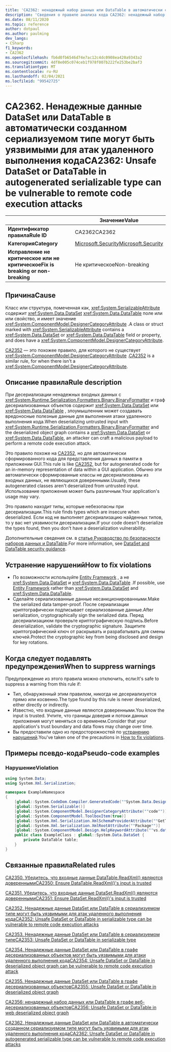```yaml
---
title: 'CA2362: ненадежный набор данных или DataTable в автоматически сформированном сериализуемым типе может быть уязвим для атак удаленного выполнения кода (анализ кода)'
description: 'Сведения о правиле анализа кода CA2362: ненадежный набор данных или DataTable в автоматически созданном сериализуемым типе может быть уязвим для атак удаленного выполнения кода.'
ms.date: 08/11/2020
ms.topic: reference
author: dotpaul
ms.author: paulming
dev_langs:
- CSharp
f1_keywords:
- CA2362
ms.openlocfilehash: fb6d0fb6546d74e7ac12c4dc0908ea420a9343a2
ms.sourcegitcommit: 4df8e005c074ceb1f978f007b222fe253be2baf3
ms.translationtype: MT
ms.contentlocale: ru-RU
ms.lasthandoff: 02/04/2021
ms.locfileid: "99542725"
---
```

# <a name="ca2362-unsafe-dataset-or-datatable-in-autogenerated-serializable-type-can-be-vulnerable-to-remote-code-execution-attacks"></a><span data-ttu-id="97e55-103">CA2362. Ненадежные данные DataSet или DataTable в автоматически созданном сериализуемом типе могут быть уязвимыми для атак удаленного выполнения кода</span><span class="sxs-lookup"><span data-stu-id="97e55-103">CA2362: Unsafe DataSet or DataTable in autogenerated serializable type can be vulnerable to remote code execution attacks</span></span>

| | <span data-ttu-id="97e55-104">Значение</span><span class="sxs-lookup"><span data-stu-id="97e55-104">Value</span></span> |
|-|-|
| <span data-ttu-id="97e55-105">**Идентификатор правила**</span><span class="sxs-lookup"><span data-stu-id="97e55-105">**Rule ID**</span></span> |<span data-ttu-id="97e55-106">CA2362</span><span class="sxs-lookup"><span data-stu-id="97e55-106">CA2362</span></span>|
| <span data-ttu-id="97e55-107">**Категория**</span><span class="sxs-lookup"><span data-stu-id="97e55-107">**Category**</span></span> |[<span data-ttu-id="97e55-108">Microsoft.Security</span><span class="sxs-lookup"><span data-stu-id="97e55-108">Microsoft.Security</span></span>](security-warnings.md)|
| <span data-ttu-id="97e55-109">**Исправление не критическое или не критическое**</span><span class="sxs-lookup"><span data-stu-id="97e55-109">**Fix is breaking or non-breaking**</span></span> |<span data-ttu-id="97e55-110">Не критическое</span><span class="sxs-lookup"><span data-stu-id="97e55-110">Non-breaking</span></span>|

## <a name="cause"></a><span data-ttu-id="97e55-111">Причина</span><span class="sxs-lookup"><span data-stu-id="97e55-111">Cause</span></span>

<span data-ttu-id="97e55-112">Класс или структура, помеченная как, <xref:System.SerializableAttribute> содержит <xref:System.Data.DataSet> <xref:System.Data.DataTable> поле или или свойство, и имеет значение <xref:System.ComponentModel.DesignerCategoryAttribute> .</span><span class="sxs-lookup"><span data-stu-id="97e55-112">A class or struct marked with <xref:System.SerializableAttribute> contains a <xref:System.Data.DataSet> or <xref:System.Data.DataTable> field or property, and does have a <xref:System.ComponentModel.DesignerCategoryAttribute>.</span></span>

<span data-ttu-id="97e55-113">[CA2352](ca2352.md) — это похожее правило, для которого не существует <xref:System.ComponentModel.DesignerCategoryAttribute> .</span><span class="sxs-lookup"><span data-stu-id="97e55-113">[CA2352](ca2352.md) is a similar rule, for when there isn't a <xref:System.ComponentModel.DesignerCategoryAttribute>.</span></span>

## <a name="rule-description"></a><span data-ttu-id="97e55-114">Описание правила</span><span class="sxs-lookup"><span data-stu-id="97e55-114">Rule description</span></span>

<span data-ttu-id="97e55-115">При десериализации ненадежных входных данных с <xref:System.Runtime.Serialization.Formatters.Binary.BinaryFormatter> и граф десериализованных объектов содержит <xref:System.Data.DataSet> или <xref:System.Data.DataTable> , злоумышленник может создавать вредоносные полезные данные для выполнения атаки удаленного выполнения кода.</span><span class="sxs-lookup"><span data-stu-id="97e55-115">When deserializing untrusted input with <xref:System.Runtime.Serialization.Formatters.Binary.BinaryFormatter> and the deserialized object graph contains a <xref:System.Data.DataSet> or <xref:System.Data.DataTable>, an attacker can craft a malicious payload to perform a remote code execution attack.</span></span>

<span data-ttu-id="97e55-116">Это правило похоже на [CA2352](ca2352.md), но для автоматически сформированного кода для представления данных в памяти в приложении GUI.</span><span class="sxs-lookup"><span data-stu-id="97e55-116">This rule is like [CA2352](ca2352.md), but for autogenerated code for an in-memory representation of data within a GUI application.</span></span> <span data-ttu-id="97e55-117">Обычно эти автоматически сформированные классы не десериализованы из входных данных, не являющихся доверенными.</span><span class="sxs-lookup"><span data-stu-id="97e55-117">Usually, these autogenerated classes aren't deserialized from untrusted input.</span></span> <span data-ttu-id="97e55-118">Использование приложения может быть различным.</span><span class="sxs-lookup"><span data-stu-id="97e55-118">Your application's usage may vary.</span></span>

<span data-ttu-id="97e55-119">Это правило находит типы, которые небезопасны при десериализации.</span><span class="sxs-lookup"><span data-stu-id="97e55-119">This rule finds types which are insecure when deserialized.</span></span> <span data-ttu-id="97e55-120">Если код не выполняет десериализацию найденных типов, то у вас нет уязвимости десериализации.</span><span class="sxs-lookup"><span data-stu-id="97e55-120">If your code doesn't deserialize the types found, then you don't have a deserialization vulnerability.</span></span>

<span data-ttu-id="97e55-121">Дополнительные сведения см. в [статье Руководство по безопасности наборов данных и DataTable](../../../framework/data/adonet/dataset-datatable-dataview/security-guidance.md).</span><span class="sxs-lookup"><span data-stu-id="97e55-121">For more information, see [DataSet and DataTable security guidance](../../../framework/data/adonet/dataset-datatable-dataview/security-guidance.md).</span></span>

## <a name="how-to-fix-violations"></a><span data-ttu-id="97e55-122">Устранение нарушений</span><span class="sxs-lookup"><span data-stu-id="97e55-122">How to fix violations</span></span>

- <span data-ttu-id="97e55-123">По возможности используйте [Entity Framework](/ef/) , а не <xref:System.Data.DataSet> и <xref:System.Data.DataTable> .</span><span class="sxs-lookup"><span data-stu-id="97e55-123">If possible, use [Entity Framework](/ef/) rather than <xref:System.Data.DataSet> and <xref:System.Data.DataTable>.</span></span>
- <span data-ttu-id="97e55-124">Сделайте сериализованные данные несанкционированными.</span><span class="sxs-lookup"><span data-stu-id="97e55-124">Make the serialized data tamper-proof.</span></span> <span data-ttu-id="97e55-125">После сериализации криптографически подписывает сериализованные данные.</span><span class="sxs-lookup"><span data-stu-id="97e55-125">After serialization, cryptographically sign the serialized data.</span></span> <span data-ttu-id="97e55-126">Перед десериализациюм проверьте криптографическую подпись.</span><span class="sxs-lookup"><span data-stu-id="97e55-126">Before deserialization, validate the cryptographic signature.</span></span> <span data-ttu-id="97e55-127">Защитите криптографический ключ от раскрывать и разрабатывать для смены ключей.</span><span class="sxs-lookup"><span data-stu-id="97e55-127">Protect the cryptographic key from being disclosed and design for key rotations.</span></span>

## <a name="when-to-suppress-warnings"></a><span data-ttu-id="97e55-128">Когда следует подавлять предупреждения</span><span class="sxs-lookup"><span data-stu-id="97e55-128">When to suppress warnings</span></span>

<span data-ttu-id="97e55-129">Предупреждение из этого правила можно отключить, если:</span><span class="sxs-lookup"><span data-stu-id="97e55-129">It's safe to suppress a warning from this rule if:</span></span>

- <span data-ttu-id="97e55-130">Тип, обнаруженный этим правилом, никогда не десериализуется прямо или косвенно.</span><span class="sxs-lookup"><span data-stu-id="97e55-130">The type found by this rule is never deserialized, either directly or indirectly.</span></span>
- <span data-ttu-id="97e55-131">Известно, что входные данные являются доверенными.</span><span class="sxs-lookup"><span data-stu-id="97e55-131">You know the input is trusted.</span></span> <span data-ttu-id="97e55-132">Учтите, что границы доверия и потоки данных приложения могут меняться со временем.</span><span class="sxs-lookup"><span data-stu-id="97e55-132">Consider that your application's trust boundary and data flows may change over time.</span></span>
- <span data-ttu-id="97e55-133">Вы предоставили одно из предосторожностей по [устранению нарушений](#how-to-fix-violations).</span><span class="sxs-lookup"><span data-stu-id="97e55-133">You've taken one of the precautions in [How to fix violations](#how-to-fix-violations).</span></span>

## <a name="pseudo-code-examples"></a><span data-ttu-id="97e55-134">Примеры псевдо-кода</span><span class="sxs-lookup"><span data-stu-id="97e55-134">Pseudo-code examples</span></span>

### <a name="violation"></a><span data-ttu-id="97e55-135">Нарушение</span><span class="sxs-lookup"><span data-stu-id="97e55-135">Violation</span></span>

```csharp
using System.Data;
using System.Xml.Serialization;

namespace ExampleNamespace
{
    [global::System.CodeDom.Compiler.GeneratedCode(""System.Data.Design.TypedDataSetGenerator"", ""2.0.0.0"")]
    [global::System.Serializable()]
    [global::System.ComponentModel.DesignerCategoryAttribute(""code"")]
    [global::System.ComponentModel.ToolboxItem(true)]
    [global::System.Xml.Serialization.XmlSchemaProviderAttribute(""GetTypedDataSetSchema"")]
    [global::System.Xml.Serialization.XmlRootAttribute(""Package"")]
    [global::System.ComponentModel.Design.HelpKeywordAttribute(""vs.data.DataSet"")]
    public class ExampleClass : global::System.Data.DataSet {
        private DataTable table;
    }
}
```

## <a name="related-rules"></a><span data-ttu-id="97e55-136">Связанные правила</span><span class="sxs-lookup"><span data-stu-id="97e55-136">Related rules</span></span>

[<span data-ttu-id="97e55-137">CA2350. Убедитесь, что входные данные DataTable.ReadXml() являются доверенными</span><span class="sxs-lookup"><span data-stu-id="97e55-137">CA2350: Ensure DataTable.ReadXml()'s input is trusted</span></span>](ca2350.md)

[<span data-ttu-id="97e55-138">CA2351. Убедитесь, что входные данные DataSet.ReadXml() являются доверенными</span><span class="sxs-lookup"><span data-stu-id="97e55-138">CA2351: Ensure DataSet.ReadXml()'s input is trusted</span></span>](ca2351.md)

[<span data-ttu-id="97e55-139">CA2352. Ненадежные данные DataSet или DataTable в сериализуемом типе могут быть уязвимыми для атак удаленного выполнения кода</span><span class="sxs-lookup"><span data-stu-id="97e55-139">CA2352: Unsafe DataSet or DataTable in serializable type can be vulnerable to remote code execution attacks</span></span>](ca2352.md)

[<span data-ttu-id="97e55-140">CA2353. Ненадежные данные DataSet или DataTable в сериализуемом типе</span><span class="sxs-lookup"><span data-stu-id="97e55-140">CA2353: Unsafe DataSet or DataTable in serializable type</span></span>](ca2353.md)

[<span data-ttu-id="97e55-141">CA2354. Ненадежные данные DataSet или DataTable в графе десериализованных объектов могут быть уязвимыми для атаки удаленного выполнения кода</span><span class="sxs-lookup"><span data-stu-id="97e55-141">CA2354: Unsafe DataSet or DataTable in deserialized object graph can be vulnerable to remote code execution attack</span></span>](ca2354.md)

[<span data-ttu-id="97e55-142">CA2355. Ненадежные данные DataSet или DataTable в графе десериализованных объектов</span><span class="sxs-lookup"><span data-stu-id="97e55-142">CA2355: Unsafe DataSet or DataTable in deserialized object graph</span></span>](ca2355.md)

[<span data-ttu-id="97e55-143">CA2356: ненадежный набор данных или DataTable в графе веб-десериализованных объектов</span><span class="sxs-lookup"><span data-stu-id="97e55-143">CA2356: Unsafe DataSet or DataTable in web deserialized object graph</span></span>](ca2356.md)

[<span data-ttu-id="97e55-144">CA2362. Ненадежные данные DataSet или DataTable в автоматически созданном сериализуемом типе могут быть уязвимыми для атак удаленного выполнения кода</span><span class="sxs-lookup"><span data-stu-id="97e55-144">CA2362: Unsafe DataSet or DataTable in autogenerated serializable type can be vulnerable to remote code execution attacks</span></span>](ca2362.md)
